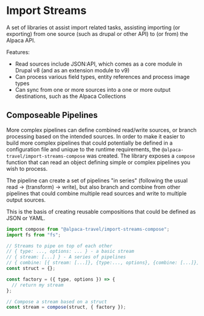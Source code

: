 # Import Streams

A set of libraries ot assist import related tasks, assisting importing (or exporting) from one source (such as drupal or other API) to (or from) the Alpaca API.

Features:

- Read sources include JSON:API, which comes as a core module in Drupal v8 (and as an extension module to v9)
- Can process various field types, entity references and process image types
- Can sync from one or more sources into a one or more output destinations, such as the Alpaca Collections

## Composeable Pipelines

More complex pipelines can define combined read/write sources, or branch processing based on the intended sources. In order to make it easier to build more complex pipelines that could potentially be defined in a configuration file and unique to the runtime requirements, the `@alpaca-travel/import-streams-compose` was created. The library exposes a `compose` function that can read an object defining simple or complex pipelines you wish to process.

The pipeline can create a set of pipelines "in series" (following the usual read -> (transform) -> write), but also branch and combine from other pipelines that could combine multiple read sources and write to multiple output sources.

This is the basis of creating reusable compositions that could be defined as JSON or YAML.

```javascript
import compose from "@alpaca-travel/import-streams-compose";
import fs from "fs";

// Streams to pipe on top of each other
// { type: ..., options: ... } - a basic stream
// { stream: [...] } - A series of pipelines
// { combine: [{ stream: [...]}, {type:..., options}, {combine: [...]}] } - Combining inputs/outputs
const struct = {};

const factory = ({ type, options }) => {
  // return my stream
};

// Compose a stream based on a struct
const stream = compose(struct, { factory });
```
